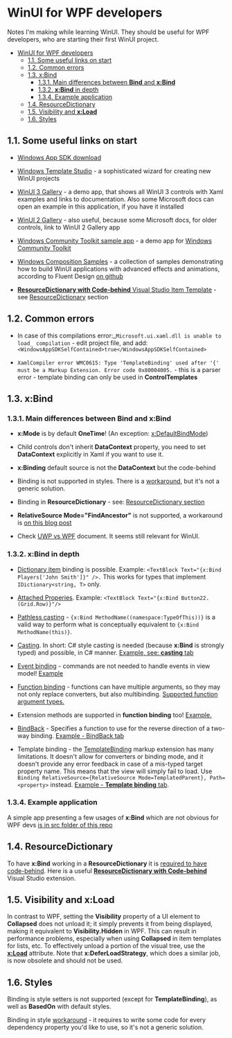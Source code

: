 # WinUI for WPF developers

Notes I'm making while learning WinUI. They should be useful for WPF developers, who are starting their first WinUI project.

- [WinUI for WPF developers](#winui-for-wpf-developers)
  - [1.1. Some useful links on start](#11-some-useful-links-on-start)
  - [1.2. Common errors](#12-common-errors)
  - [1.3. x:Bind](#13-xbind)
    - [1.3.1. Main differences between **Bind** and **x:Bind**](#131-main-differences-between-bind-and-xbind)
    - [1.3.2. **x:Bind** in depth](#132-xbind-in-depth)
    - [1.3.4. Example application](#134-example-application)
  - [1.4. ResourceDictionary](#14-resourcedictionary)
  - [1.5. Visibility and **x:Load**](#15-visibility-and-xload)
  - [1.6. Styles](#16-styles)

## 1.1. Some useful links on start

- [Windows App SDK download](https://learn.microsoft.com/en-us/windows/apps/windows-app-sdk/downloads)

- [Windows Template Studio](https://marketplace.visualstudio.com/items?itemName=TemplateStudio.TemplateStudioForWinUICs) - a sophisticated wizard for creating new WinUI projects

- [WinUI 3 Gallery](https://apps.microsoft.com/store/detail/winui-3-gallery/9P3JFPWWDZRC) - a demo app, that shows all WinUI 3 controls with Xaml examples and links to documentation. Also some Microsoft docs can open an example in this application, if you have it installed
  
- [WinUI 2 Gallery](https://apps.microsoft.com/store/detail/winui-2-gallery/9MSVH128X2ZT?hl=en-us&gl=us) - also useful, because some Microsoft docs, for older controls, link to WinUI 2 Gallery app

- [Windows Community Toolkit sample app](https://apps.microsoft.com/store/detail/windows-community-toolkit-sample-app/9NBLGGH4TLCQ) - a demo app for [Windows Community Toolkit](https://github.com/CommunityToolkit/WindowsCommunityToolkit)

- [Windows Composition Samples](https://apps.microsoft.com/store/detail/windows-composition-samples/9N1H8CZHBPXB) - a collection of samples demonstrating how to build WinUI applications with advanced effects and animations, according to Fluent Design [on github](https://github.com/microsoft/WindowsCompositionSamples)

- [**ResourceDictionary with Code-behind** Visual Studio Item Template](https://marketplace.visualstudio.com/items?itemName=FonsSonnemans.RDwCB) - see [ResourceDictionary](#14-resourcedictionary) section

## 1.2. Common errors

- In case of this compilations error:_`Microsoft.ui.xaml.dll is unable to load_ compilation` - edit project file, and add: `<WindowsAppSDKSelfContained>true</WindowsAppSDKSelfContained>`
  
- `XamlCompiler error WMC0615: Type 'TemplateBinding' used after '{' must be a Markup Extension. Error code 0x80004005.` - this is a parser error - template binding can only be used in **ControlTemplates**

## 1.3. x:Bind

### 1.3.1. Main differences between **Bind** and **x:Bind**

- **x:Mode** is by default **OneTime**! (An exception: [x:DefaultBindMode](https://learn.microsoft.com/en-us/windows/uwp/xaml-platform/x-defaultbindmode-attribute))
  
- Child controls don't inherit **DataContext** property, you need to set **DataContext** explicitly in Xaml if you want to use it.
  
- **x:Binding** default source is not the **DataContext** but the code-behind

- Binding is not supported in styles. There is a [workaround](https://stackoverflow.com/questions/33573929/uwp-binding-in-style-setter-not-working), but it's not a generic solution.

- Binding in **ResourceDictionary** - see: [ResourceDictionary section](#14-resourcedictionary)

- **RelativeSource Mode="FindAncestor"** is not supported, a workaround is [on this blog post](https://blog.magnusmontin.net/2022/01/20/bind-to-a-parent-element-in-winui-3/)

- Check [UWP vs WPF](https://github.com/robloo/PublicDocs/blob/master/UWPvsWPF.md#markup-extensions--directives) document. It seems still relevant for WinUI.

### 1.3.2. **x:Bind** in depth

- [Dictionary item](https://learn.microsoft.com/en-us/windows/uwp/xaml-platform/x-bind-markup-extension#collections) binding is possible. Example: `<TextBlock Text="{x:Bind Players['John Smith']}" />.`
This works for types that implement `IDictionary<string, T>` only.

- [Attached Properies](https://learn.microsoft.com/en-us/windows/uwp/xaml-platform/x-bind-markup-extension#attached-properties). Example: `<TextBlock Text="{x:Bind Button22.(Grid.Row)}"/>`

- [Pathless casting](https://learn.microsoft.com/en-us/windows/uwp/xaml-platform/x-bind-markup-extension#pathless-casting) - `{x:Bind MethodName((namespace:TypeOfThis))}` is a valid way to perform what is conceptually equivalent to `{x:Bind MethodName(this)}`.

- [Casting](https://learn.microsoft.com/en-us/windows/uwp/xaml-platform/x-bind-markup-extension#casting). In short: C# style casting is needed (because **x:Bind** is strongly typed)  and possible, in C# manner. [Example, see: **casting** tab](<https://github.com/MaciekSwiszczowski/WinUI-for-WPF-devs/blob/main/src/Examples/Binding/MainWindow.xaml#:~:text=%3CComboBox%20x%3AName,SelectedItem)%2C%20Mode%3DOneWay%7D%22%20/%3E>)

- [Event binding](https://learn.microsoft.com/en-us/windows/uwp/xaml-platform/x-bind-markup-extension#event-binding) - commands are not needed to handle events in view model! [Example](https://github.com/MaciekSwiszczowski/WinUI-for-WPF-devs/blob/main/src/Examples/Binding/MainWindow.xaml#:~:text=counter%3A%22%20/%3E-,%3CButton%20Click%3D%22%7Bx%3ABind%20TestViewModel.IncreaseCountVersion1%7D%22,%3D%22%7Bx%3ABind%20TestViewModel.ClickCount%2C%20Mode%3DOneWay%7D%22%20/%3E,-%3C/StackPanel%3E)

- [Function binding](https://learn.microsoft.com/en-us/windows/uwp/data-binding/function-bindings) - functions can have multiple arguments, so they may not only replace converters, but also multibinding. [Supported function argument types.](https://learn.microsoft.com/en-us/windows/uwp/data-binding/function-bindings#function-arguments)

- Extension methods are supported in **function binding** too! [Example.](https://github.com/MaciekSwiszczowski/WinUI-for-WPF-devs/blob/main/src/Examples/Binding/MainWindow.xaml#:~:text=%3CTextBlock%20Text%3D%22%7Bx%3ABind%20local%3AExtensionMethods,Debug(ComboBox.SelectedItem)%2C%20Mode%3DOneWay%7D%22%20/%3E)

- [BindBack](https://learn.microsoft.com/en-us/windows/uwp/data-binding/function-bindings#two-way-function-bindings) - Specifies a function to use for the reverse direction of a two-way binding. [Example - BindBack tab]([/src/Examples/Binding/MainWindow.xaml](https://github.com/MaciekSwiszczowski/WinUI-for-WPF-devs/blob/main/src/Examples/Binding/MainWindow.xaml#:~:text=%3CTextBox,PropertyChanged%7D%22%20/%3E))

- Template binding - the [TemplateBinding](https://learn.microsoft.com/en-us/windows/uwp/xaml-platform/templatebinding-markup-extension#remarks) markup extension has many limitations. It doesn't allow for converters or binding mode, and it doesn't provide any error feedback in case of a mis-typed target property name. This means that the view will simply fail to load. Use `Binding RelativeSource={RelativeSource Mode=TemplatedParent}, Path=<property>` instead. [Example - **Template binding** tab](https://github.com/MaciekSwiszczowski/WinUI-for-WPF-devs/blob/main/src/Examples/Binding/MainWindow.xaml#:~:text=%3C!%2D%2D%20%20Attempt%20to,%3C/TextBox%3E).

### 1.3.4. Example application

A simple app presenting a few usages of **x:Bind** which are not obvious for WPF devs [is in src folder of this repo](/src/Examples/)

## 1.4. ResourceDictionary

To have **x:Bind** working in a **ResourceDictionary** it is [required to have code-behind](https://learn.microsoft.com/en-us/windows/uwp/data-binding/data-binding-in-depth#resource-dictionaries-with-xbind).
Here is a useful [**ResourceDictionary with Code-behind**](https://marketplace.visualstudio.com/items?itemName=FonsSonnemans.RDwCB) Visual Studio extension.

## 1.5. Visibility and **x:Load**

In contrast to WPF, setting the **Visibility** property of a UI element to **Collapsed** does not unload it; it simply prevents it from being displayed, making it equivalent to **Visibility.Hidden** in WPF. This can result in performance problems, especially when using **Collapsed** in item templates for lists, etc. To effectively unload a portion of the visual tree, use the [**x:Load**](https://learn.microsoft.com/en-us/windows/uwp/xaml-platform/x-load-attribute) attribute. Note that **x:DeferLoadStrategy**, which does a similar job, is now obsolete and should not be used.

## 1.6. Styles

Binding is style setters is not supported (except for **TemplateBinding**), as well as **BasedOn** with default styles.

Binding in style [workaround](https://stackoverflow.com/a/33582406/275330) - it requires to write some code for every dependency property you'd like to use, so it's not a generic solution.
